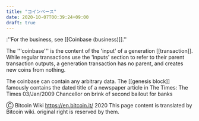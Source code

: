 ```yaml
---
title: "コインベース"
date: 2020-10-07T00:39:24+09:00
draft: true
---
```


:''For the business, see [[Coinbase (business)]].''

The '''coinbase''' is the content of the 'input' of a generation
[[transaction]]. While regular transactions use the 'inputs' section to refer to
their parent transaction outputs, a generation transaction has no parent, and
creates new coins from nothing.

The coinbase can contain any arbitrary data. The [[genesis block]] famously
contains the dated title of a newspaper article in The Times: The Times
03/Jan/2009 Chancellor on brink of second bailout for banks

Ⓒ Bitcoin Wiki https://en.bitcoin.it/ 2020 This page content is translated by
Bitcoin wiki. original right is reserved by them.
